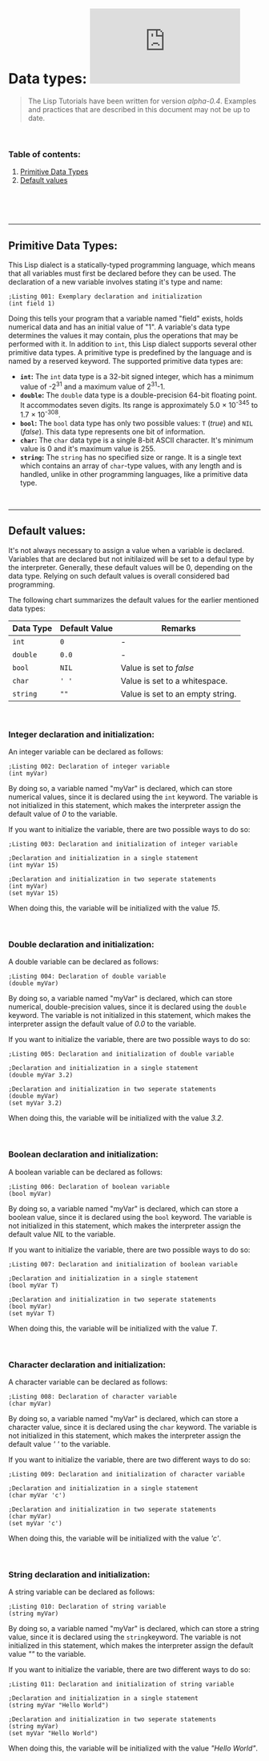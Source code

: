 # Data types: ![](https://img.shields.io/github/size/ChosenChris/LISP-Interpreter/Documentation/Lisp/Data%20types.md?label=File%20size)
> The Lisp Tutorials have been written for version _alpha-0.4_. Examples and practices that are described in this document may not be up to date.

<br/>

### Table of contents:
1. [Primitive Data Types](#primitive-types)
2. [Default values](#default-values)

<br/>
<br/>
<br/>

***

## Primitive Data Types: <a name="primitive-types"></a>

This Lisp dialect is a statically-typed programming language, which means that all variables must first be declared before they can be used. The declaration of a new variable involves stating it's type and name:
```Lisp
;Listing 001: Exemplary declaration and initialization
(int field 1)
```
Doing this tells your program that a variable named "field" exists, holds numerical data and has an initial value of "1". A variable's data type determines the values it may contain, plus the operations that may be performed with it. In addition to `int`, this Lisp dialect supports several other primitive data types. A primitive type is predefined by the language and is named by a reserved keyword. The supported primitive data types are:
- **`int`:** The `int` data type is a 32-bit signed integer, which has a minimum value of -2<sup>31</sup> and a maximum value of 2<sup>31</sup>-1.
- **`double`:** The `double` data type is a double-precision 64-bit floating point. It accommodates seven digits. Its range is approximately 5.0 × 10<sup>-345</sup> to 1.7 × 10<sup>-308</sup>.
- **`bool`:** The `bool` data type has only two possible values: `T` (_true_) and `NIL` (_false_). This data type represents one bit of information.
- **`char`:** The `char` data type is a single 8-bit ASCII character. It's minimum value is 0 and it's maximum value is 255.
- **`string`:** The `string` has no specified size or range. It is a single text which contains an array of `char`-type values, with any length and is handled, unlike in other programming languages, like a primitive data type.

<br/>

***

## Default values: <a name="default-values"></a>

It's not always necessary to assign a value when a variable is declared. Variables that are declared but not initilaized will be set to a defaul type by the interpreter. Generally, these default values will be 0, depending on the data type. Relying on such default values is overall considered bad programming.

The following chart summarizes the default values for the earlier mentioned data types:

Data Type | Default Value | Remarks
--- | --- | ---
`int` | `0` | -
`double` | `0.0` | -
`bool` | `NIL` | Value is set to _false_
`char` | `' '` | Value is set to a whitespace.
`string` | `""` | Value is set to an empty string.

<br/>

### Integer declaration and initialization:

An integer variable can be declared as follows:
```Lisp
;Listing 002: Declaration of integer variable
(int myVar)
```
By doing so, a variable named "myVar" is declared, which can store numerical values, since it is declared using the `int` keyword. The variable is not initialized in this statement, which makes the interpreter assign the default value of _0_ to the variable.

If you want to initialize the variable, there are two possible ways to do so:
```Lisp
;Listing 003: Declaration and initialization of integer variable

;Declaration and initialization in a single statement
(int myVar 15)

;Declaration and initialization in two seperate statements
(int myVar)
(set myVar 15)
```
When doing this, the variable will be initialized with the value _15_.

<br/>

### Double declaration and initialization:

A double variable can be declared as follows:
```Lisp
;Listing 004: Declaration of double variable
(double myVar)
```
By doing so, a variable named "myVar" is declared, which can store numerical, double-precision values, since it is declared using the `double` keyword. The variable is not initialized in this statement, which makes the interpreter assign the default value of _0.0_ to the variable.

If you want to initialize the variable, there are two possible ways to do so:
```Lisp
;Listing 005: Declaration and initialization of double variable

;Declaration and initialization in a single statement
(double myVar 3.2)

;Declaration and initialization in two seperate statements
(double myVar)
(set myVar 3.2)
```
When doing this, the variable will be initialized with the value _3.2_.

<br/>

### Boolean declaration and initialization:

A boolean variable can be declared as follows:
```Lisp
;Listing 006: Declaration of boolean variable
(bool myVar)
```
By doing so, a variable named "myVar" is declared, which can store a boolean value, since it is declared using the `bool` keyword. The variable is not initialized in this statement, which makes the interpreter assign the default value _NIL_ to the variable.

If you want to initialize the variable, there are two possible ways to do so:
```Lisp
;Listing 007: Declaration and initialization of boolean variable

;Declaration and initialization in a single statement
(bool myVar T)

;Declaration and initialization in two seperate statements
(bool myVar)
(set myVar T)
```
When doing this, the variable will be initialized with the value _T_.

<br/>

### Character declaration and initialization:

A character variable can be declared as follows:
```Lisp
;Listing 008: Declaration of character variable
(char myVar)
```
By doing so, a variable named "myVar" is declared, which can store a character value, since it is declared using the `char` keyword. The variable is not initialized in this statement, which makes the interpreter assign the default value _' '_ to the variable.

If you want to initialize the variable, there are two different ways to do so:
```Lisp
;Listing 009: Declaration and initialization of character variable

;Declaration and initialization in a single statement
(char myVar 'c')

;Declaration and initialization in two seperate statements
(char myVar)
(set myVar 'c')
```
When doing this, the variable will be initialized with the value _'c'_.

<br/>

### String declaration and initialization:

A string variable can be declared as follows:
```Lisp
;Listing 010: Declaration of string variable
(string myVar)
```
By doing so, a variable named "myVar" is declared, which can store a string value, since it is declared using the `string`keyword. The variable is not initialized in this statement, which makes the interpreter assign the default value _""_ to the variable.

If you want to initialize the variable, there are two different ways to do so:
```Lisp
;Listing 011: Declaration and initialization of string variable

;Declaration and initialization in a single statement
(string myVar "Hello World")

;Declaration and initialization in two seperate statements
(string myVar)
(set myVar "Hello World")
```
When doing this, the variable will be initialized with the value _"Hello World"_.
